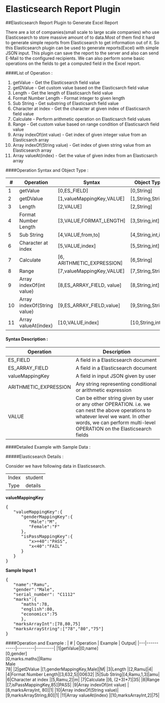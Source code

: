 # Elasticsearch Report Plugin
##Elasticsearch Report Plugin to Generate Excel Report

There are a lot of companies(small scale to large scale companies) who use Elasticsearch to store massive amount of to data.Most of them find it hard to generate simple reports from Elasticsearch to get information out of it.  So this Elasticsearch plugin can be used to generate reports(Excel) with simple JSON input. This plugin can save the report to the server and also can send E-Mail to the configured recipients. We can also perform some basic operations on the fields to get a computed field in the Excel report.

####List of Operation : 

1. getValue -  Get the Elasticsearch field value
2. getDValue - Get custom value based on the Elasticsarch field value
3. Length - Get the length of Elasticsarch field value
4. Format Number Length - Format integer to given length
5. Sub String - Get substring of Elasticsarch field value
6. Character at index - Get the character at given index of Elasticsarch field value
7. Calculate - Perform arithmetic operation on Elasticsarch field values
8. Range - Get custom value based on range condition of Elasticsarch field value
9. Array indexOf(int value) - Get index of given integer value from an Elasticsarch array
10. Array indexOf(String value) - Get index of given string value from an Elasticsearch array 
11. Array valueAt(index) - Get the value of given index from an Elasticsarch array


####Operation Syntax and Object Type : 

| # | Operation | Syntax | Object Type |
|---|-----------|---------|------------|
|1|getValue|[0,ES_FIELD]|[0,String]|
|2|getDValue |[1,valueMappingKey,VALUE]|[1,String,String]|
|3|Length |[2,VALUE]|[2,String]|
|4|Format Number Length|[3,VALUE,FORMAT_LENGTH]|[3,String,int]|
|5|Sub String|[4,VALUE,from,to]|[4,String,int,int]|
|6|Character at index |[5,VALUE,index]|[5,String,int]|
|7|Calculate |[6, ARITHMETIC_EXPRESSION]|[6,String]|
|8|Range |[7,valueMappingKey,VALUE]|[7,String,String]|
|9|Array indexOf(int value) |[8,ES_ARRAY_FIELD, value]|[8,String,int]|
|10|Array indexOf(String value)|[9,ES_ARRAY_FIELD,value]|[9,String,String]|
|11|Array valueAt(index) |[10,VALUE,index]|[10,String,int]|

#### Syntax Description :
|Operation | Description|
|---|-----------|
|ES_FIELD| A field in a Elasticsearch document|
|ES_ARRAY_FIELD| A field in a Elasticsearch document|
|valueMappingKey| A field in input JSON given by user |
|ARITHMETIC_EXPRESSION| Any string representing conditional or arithmetic expression |
|VALUE| Can be either string given by user or any other OPERATION. i.e. we can nest the above operations to whatever level we want. In other words, we can perform multi-level OPERATION on the Elasticsearch fields |


####Detailed Example with Sample Data :

#####Elasticsearch Details :

Consider we have following data in Elasticsearch.

<table>
<tr>
<td>Index</td><td>student</td>
</tr>
<tr>
<td>Type</td><td>details</td>
</tr>
</table>

__valueMappingKey__
<pre>
{
   "valueMappingKey":{
      "genderMappingKey":{
         "Male":"M",
         "Female":"F"
      },
      "isPassMappingKey":{
         "x>=40":"PASS",
         "x<40":"FAIL"
      }
   }
}
</pre>

__Sample Input 1__
<pre>
{
   "name":"Ramu",
   "gender":"Male",
   "serial_number": "C1112"
   "marks":{
      "maths":78,
      "english":80,
      "economics":75
      },
   "marksArrayInt":[78,80,75]
   "marksArrayString":["78","80","75"]
}
</pre>


####Operation and Example :
| # | Operation | Example | Output|
|---|-----------|---------|---------|
|1|getValue|[0,name]<br>[0,gender]<br>[0,marks.maths]|Ramu<br>Male<br>78|
|2|getDValue |[1,genderMappingKey,Male]|M|
|3|Length |[2,Ramu]|4|
|4|Format Number Length|[3,632,5]|00632|
|5|Sub String|[4,Ramu,1,3]|amu|
|6|Character at index |[5,Ramu,2]|m|
|7|Calculate |[6, (2+3)*7]|35|
|8|Range |[7,isPassMappingKey,85]|PASS|
|9|Array indexOf(int value) |[8,marksArrayInt, 80]|1|
|10|Array indexOf(String value)|[9,marksArrayString,80]|1|
|11|Array valueAt(index) |[10,marksArrayInt,2]|75|



